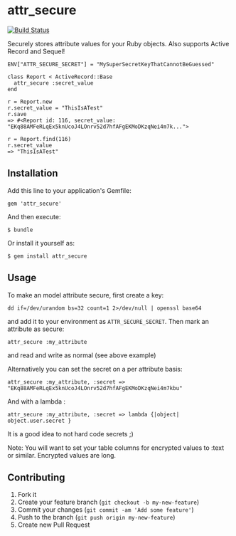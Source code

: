 # attr_secure

[![Build Status](https://travis-ci.org/neilmiddleton/attr_secure.png?branch=master)](https://travis-ci.org/neilmiddleton/attr_secure)

Securely stores attribute values for your Ruby objects.  Also supports Active
Record and Sequel!

```
ENV["ATTR_SECURE_SECRET"] = "MySuperSecretKeyThatCannotBeGuessed"

class Report < ActiveRecord::Base
  attr_secure :secret_value
end

r = Report.new
r.secret_value = "ThisIsATest"
r.save
=> #<Report id: 116, secret_value: "EKq88AMFeRLqEx5knUcoJ4LOnrv52d7hfAFgEKMoDKzqNei4m7k...">

r = Report.find(116)
r.secret_value
=> "ThisIsATest"
```

## Installation

Add this line to your application's Gemfile:

    gem 'attr_secure'

And then execute:

    $ bundle

Or install it yourself as:

    $ gem install attr_secure

## Usage

To make an model attribute secure, first create a key:

    dd if=/dev/urandom bs=32 count=1 2>/dev/null | openssl base64

and add it to your environment as `ATTR_SECURE_SECRET`.
Then mark an attribute as secure:

    attr_secure :my_attribute

and read and write as normal (see above example)

Alternatively you can set the secret on a per attribute basis:

    attr_secure :my_attribute, :secret => "EKq88AMFeRLqEx5knUcoJ4LOnrv52d7hfAFgEKMoDKzqNei4m7kbu"

And with a lambda :

    attr_secure :my_attribute, :secret => lambda {|object| object.user.secret }

It is a good idea to not hard code secrets ;)

Note: You will want to set your table columns for encrypted values to :text or
similar.  Encrypted values are long.

## Contributing

1. Fork it
2. Create your feature branch (`git checkout -b my-new-feature`)
3. Commit your changes (`git commit -am 'Add some feature'`)
4. Push to the branch (`git push origin my-new-feature`)
5. Create new Pull Request
